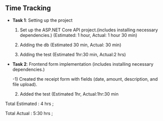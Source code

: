 ## Time Tracking

- **Task 1**: Setting up the project 
  
  1) Set up the ASP.NET Core API project.(includes installing necessary dependencies.)
		(Estimated: 1 hour, Actual: 1 hour 30 min)
  2) Adding the db (Estimated 30 min, Actual: 30 min)

  3) Adding the test (Estimated 1hr:30 min, Actual:2 hrs)


  

- **Task 2**: Frontend form implementation (includes installing necessary dependencies.)

  -1) Created the receipt form with fields (date, amount, description, and file upload).

   2) Added the test (Estimated 1hr, Actual:1hr:30 min 

 Total Estimated : 4 hrs ;
 
Total Actual : 5:30 hrs ;
